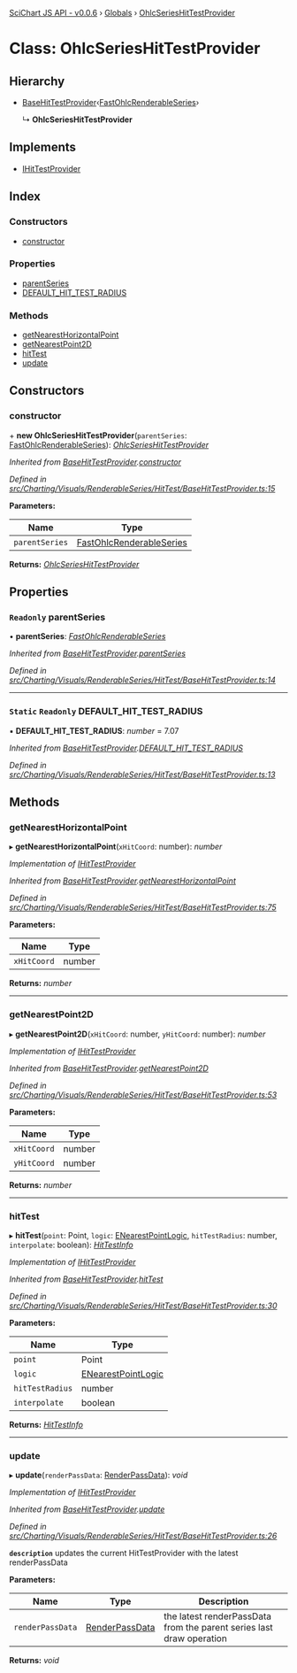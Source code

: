 [SciChart JS API - v0.0.6](../README.md) › [Globals](../globals.md) › [OhlcSeriesHitTestProvider](ohlcserieshittestprovider.md)

# Class: OhlcSeriesHitTestProvider

## Hierarchy

* [BaseHitTestProvider](basehittestprovider.md)‹[FastOhlcRenderableSeries](fastohlcrenderableseries.md)›

  ↳ **OhlcSeriesHitTestProvider**

## Implements

* [IHitTestProvider](../interfaces/ihittestprovider.md)

## Index

### Constructors

* [constructor](ohlcserieshittestprovider.md#constructor)

### Properties

* [parentSeries](ohlcserieshittestprovider.md#readonly-parentseries)
* [DEFAULT_HIT_TEST_RADIUS](ohlcserieshittestprovider.md#static-readonly-default_hit_test_radius)

### Methods

* [getNearestHorizontalPoint](ohlcserieshittestprovider.md#getnearesthorizontalpoint)
* [getNearestPoint2D](ohlcserieshittestprovider.md#getnearestpoint2d)
* [hitTest](ohlcserieshittestprovider.md#hittest)
* [update](ohlcserieshittestprovider.md#update)

## Constructors

###  constructor

\+ **new OhlcSeriesHitTestProvider**(`parentSeries`: [FastOhlcRenderableSeries](fastohlcrenderableseries.md)): *[OhlcSeriesHitTestProvider](ohlcserieshittestprovider.md)*

*Inherited from [BaseHitTestProvider](basehittestprovider.md).[constructor](basehittestprovider.md#constructor)*

*Defined in [src/Charting/Visuals/RenderableSeries/HitTest/BaseHitTestProvider.ts:15](https://github.com/ABTSoftware/SciChart.Dev/blob/34ff3115c2/Web/src/SciChart/src/Charting/Visuals/RenderableSeries/HitTest/BaseHitTestProvider.ts#L15)*

**Parameters:**

Name | Type |
------ | ------ |
`parentSeries` | [FastOhlcRenderableSeries](fastohlcrenderableseries.md) |

**Returns:** *[OhlcSeriesHitTestProvider](ohlcserieshittestprovider.md)*

## Properties

### `Readonly` parentSeries

• **parentSeries**: *[FastOhlcRenderableSeries](fastohlcrenderableseries.md)*

*Inherited from [BaseHitTestProvider](basehittestprovider.md).[parentSeries](basehittestprovider.md#readonly-parentseries)*

*Defined in [src/Charting/Visuals/RenderableSeries/HitTest/BaseHitTestProvider.ts:14](https://github.com/ABTSoftware/SciChart.Dev/blob/34ff3115c2/Web/src/SciChart/src/Charting/Visuals/RenderableSeries/HitTest/BaseHitTestProvider.ts#L14)*

___

### `Static` `Readonly` DEFAULT_HIT_TEST_RADIUS

▪ **DEFAULT_HIT_TEST_RADIUS**: *number* = 7.07

*Inherited from [BaseHitTestProvider](basehittestprovider.md).[DEFAULT_HIT_TEST_RADIUS](basehittestprovider.md#static-readonly-default_hit_test_radius)*

*Defined in [src/Charting/Visuals/RenderableSeries/HitTest/BaseHitTestProvider.ts:13](https://github.com/ABTSoftware/SciChart.Dev/blob/34ff3115c2/Web/src/SciChart/src/Charting/Visuals/RenderableSeries/HitTest/BaseHitTestProvider.ts#L13)*

## Methods

###  getNearestHorizontalPoint

▸ **getNearestHorizontalPoint**(`xHitCoord`: number): *number*

*Implementation of [IHitTestProvider](../interfaces/ihittestprovider.md)*

*Inherited from [BaseHitTestProvider](basehittestprovider.md).[getNearestHorizontalPoint](basehittestprovider.md#getnearesthorizontalpoint)*

*Defined in [src/Charting/Visuals/RenderableSeries/HitTest/BaseHitTestProvider.ts:75](https://github.com/ABTSoftware/SciChart.Dev/blob/34ff3115c2/Web/src/SciChart/src/Charting/Visuals/RenderableSeries/HitTest/BaseHitTestProvider.ts#L75)*

**Parameters:**

Name | Type |
------ | ------ |
`xHitCoord` | number |

**Returns:** *number*

___

###  getNearestPoint2D

▸ **getNearestPoint2D**(`xHitCoord`: number, `yHitCoord`: number): *number*

*Implementation of [IHitTestProvider](../interfaces/ihittestprovider.md)*

*Inherited from [BaseHitTestProvider](basehittestprovider.md).[getNearestPoint2D](basehittestprovider.md#getnearestpoint2d)*

*Defined in [src/Charting/Visuals/RenderableSeries/HitTest/BaseHitTestProvider.ts:53](https://github.com/ABTSoftware/SciChart.Dev/blob/34ff3115c2/Web/src/SciChart/src/Charting/Visuals/RenderableSeries/HitTest/BaseHitTestProvider.ts#L53)*

**Parameters:**

Name | Type |
------ | ------ |
`xHitCoord` | number |
`yHitCoord` | number |

**Returns:** *number*

___

###  hitTest

▸ **hitTest**(`point`: Point, `logic`: [ENearestPointLogic](../enums/enearestpointlogic.md), `hitTestRadius`: number, `interpolate`: boolean): *[HitTestInfo](hittestinfo.md)*

*Implementation of [IHitTestProvider](../interfaces/ihittestprovider.md)*

*Inherited from [BaseHitTestProvider](basehittestprovider.md).[hitTest](basehittestprovider.md#hittest)*

*Defined in [src/Charting/Visuals/RenderableSeries/HitTest/BaseHitTestProvider.ts:30](https://github.com/ABTSoftware/SciChart.Dev/blob/34ff3115c2/Web/src/SciChart/src/Charting/Visuals/RenderableSeries/HitTest/BaseHitTestProvider.ts#L30)*

**Parameters:**

Name | Type |
------ | ------ |
`point` | Point |
`logic` | [ENearestPointLogic](../enums/enearestpointlogic.md) |
`hitTestRadius` | number |
`interpolate` | boolean |

**Returns:** *[HitTestInfo](hittestinfo.md)*

___

###  update

▸ **update**(`renderPassData`: [RenderPassData](renderpassdata.md)): *void*

*Implementation of [IHitTestProvider](../interfaces/ihittestprovider.md)*

*Inherited from [BaseHitTestProvider](basehittestprovider.md).[update](basehittestprovider.md#update)*

*Defined in [src/Charting/Visuals/RenderableSeries/HitTest/BaseHitTestProvider.ts:26](https://github.com/ABTSoftware/SciChart.Dev/blob/34ff3115c2/Web/src/SciChart/src/Charting/Visuals/RenderableSeries/HitTest/BaseHitTestProvider.ts#L26)*

**`description`** updates the current HitTestProvider with the latest renderPassData

**Parameters:**

Name | Type | Description |
------ | ------ | ------ |
`renderPassData` | [RenderPassData](renderpassdata.md) | the latest renderPassData from the parent series last draw operation  |

**Returns:** *void*
